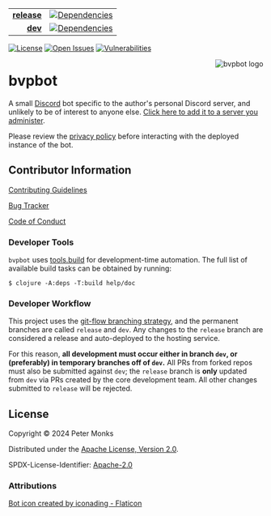 | | |
|---:|:---:|
| [**release**](https://github.com/pmonks/bvpbot/tree/release) | [![Dependencies](https://github.com/pmonks/bvpbot/actions/workflows/dependencies.yml/badge.svg?branch=release)](https://github.com/pmonks/bvpbot/actions?query=workflow%3Adependencies+branch%3Arelease) |
| [**dev**](https://github.com/pmonks/bvpbot/tree/dev) | [![Dependencies](https://github.com/pmonks/bvpbot/actions/workflows/dependencies.yml/badge.svg?branch=dev)](https://github.com/pmonks/bvpbot/actions?query=workflow%3Adependencies+branch%3Adev) |

[![License](https://img.shields.io/github/license/pmonks/bvpbot.svg)](https://github.com/pmonks/bvpbot/blob/release/LICENSE) [![Open Issues](https://img.shields.io/github/issues/pmonks/bvpbot.svg)](https://github.com/pmonks/bvpbot/issues) [![Vulnerabilities](https://github.com/pmonks/bvpbot/actions/workflows/vulnerabilities.yml/badge.svg)](https://pmonks.github.io/bvpbot/nvd/dependency-check-report.html)


<img alt="bvpbot logo" align="right" src="https://cdn.jsdelivr.net/gh/pmonks/bvpbot/bvpbot.png"/>

# bvpbot

A small [Discord](https://discord.com/) bot specific to the author's personal Discord server, and unlikely to be of interest to anyone else.  [Click here to add it to a server you administer](https://discord.com/oauth2/authorize?client_id=1258214444891242647).

Please review the [privacy policy](https://github.com/pmonks/bvpbot/blob/release/PRIVACY.md) before interacting with the deployed instance of the bot.

## Contributor Information

[Contributing Guidelines](https://github.com/pmonks/bvpbot/blob/release/.github/CONTRIBUTING.md)

[Bug Tracker](https://github.com/pmonks/bvpbot/issues)

[Code of Conduct](https://github.com/pmonks/bvpbot/blob/release/.github/CODE_OF_CONDUCT.md)

### Developer Tools

`bvpbot` uses [tools.build](https://clojure.org/guides/tools_build) for development-time automation. The full list of available build tasks can be obtained by running:

```shell
$ clojure -A:deps -T:build help/doc
```

### Developer Workflow

This project uses the [git-flow branching strategy](https://nvie.com/posts/a-successful-git-branching-model/), and the permanent branches are called `release` and `dev`. Any changes to the `release` branch are considered a release and auto-deployed to the hosting service.

For this reason, **all development must occur either in branch `dev`, or (preferably) in temporary branches off of `dev`.**  All PRs from forked repos must also be submitted against `dev`; the `release` branch is **only** updated from `dev` via PRs created by the core development team.  All other changes submitted to `release` will be rejected.

## License

Copyright © 2024 Peter Monks

Distributed under the [Apache License, Version 2.0](http://www.apache.org/licenses/LICENSE-2.0).

SPDX-License-Identifier: [Apache-2.0](https://spdx.org/licenses/Apache-2.0)

### Attributions

[Bot icon created by iconading - Flaticon](https://www.flaticon.com/free-icons/poop)
